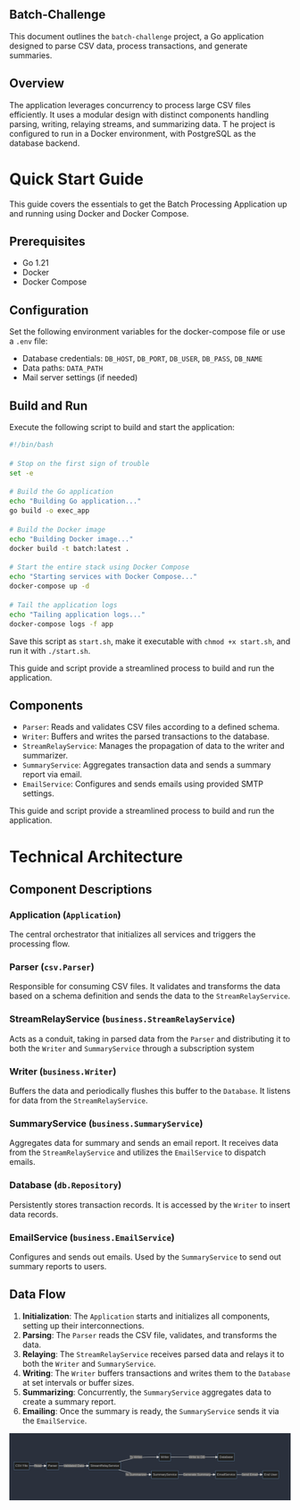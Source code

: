 ## Batch-Challenge

This document outlines the `batch-challenge` project, a Go application designed to parse CSV data, process transactions, and generate summaries.

## Overview

The application leverages concurrency to process large CSV files efficiently. It uses a modular design with distinct components handling parsing, writing, relaying streams, and summarizing data. T
he project is configured to run in a Docker environment, with PostgreSQL as the database backend.
# Quick Start Guide

This guide covers the essentials to get the Batch Processing Application up and running using Docker and Docker Compose.

## Prerequisites

- Go 1.21
- Docker
- Docker Compose

## Configuration

Set the following environment variables for the docker-compose file or use a `.env` file:

- Database credentials: `DB_HOST`, `DB_PORT`, `DB_USER`, `DB_PASS`, `DB_NAME`
- Data paths: `DATA_PATH`
- Mail server settings (if needed)

## Build and Run

Execute the following script to build and start the application:

```bash
#!/bin/bash

# Stop on the first sign of trouble
set -e

# Build the Go application
echo "Building Go application..."
go build -o exec_app

# Build the Docker image
echo "Building Docker image..."
docker build -t batch:latest .

# Start the entire stack using Docker Compose
echo "Starting services with Docker Compose..."
docker-compose up -d

# Tail the application logs
echo "Tailing application logs..."
docker-compose logs -f app
```

Save this script as `start.sh`, make it executable with `chmod +x start.sh`, and run it with `./start.sh`.

This guide and script provide a streamlined process to build and run the application.
## Components

- `Parser`: Reads and validates CSV files according to a defined schema.
- `Writer`: Buffers and writes the parsed transactions to the database.
- `StreamRelayService`: Manages the propagation of data to the writer and summarizer.
- `SummaryService`: Aggregates transaction data and sends a summary report via email.
- `EmailService`: Configures and sends emails using provided SMTP settings.

This guide and script provide a streamlined process to build and run the application.
# Technical Architecture

## Component Descriptions

### Application (`Application`)
The central orchestrator that initializes all services and triggers the processing flow.

### Parser (`csv.Parser`)
Responsible for consuming CSV files. It validates and transforms the data based on a schema definition and sends the data to the `StreamRelayService`.

### StreamRelayService (`business.StreamRelayService`)
Acts as a conduit, taking in parsed data from the `Parser` and distributing it to both the `Writer` and `SummaryService` through a subscription system

### Writer (`business.Writer`)
Buffers the data and periodically flushes this buffer to the `Database`. It listens for data from the `StreamRelayService`.

### SummaryService (`business.SummaryService`)
Aggregates data for summary and sends an email report. It receives data from the `StreamRelayService` and utilizes the `EmailService` to dispatch emails.


### Database (`db.Repository`)
Persistently stores transaction records. It is accessed by the `Writer` to insert data records.

### EmailService (`business.EmailService`)
Configures and sends out emails. Used by the `SummaryService` to send out summary reports to users.

## Data Flow

1. **Initialization**: The `Application` starts and initializes all components, setting up their interconnections.
2. **Parsing**: The `Parser` reads the CSV file, validates, and transforms the data.
3. **Relaying**: The `StreamRelayService` receives parsed data and relays it to both the `Writer` and `SummaryService`.
4. **Writing**: The `Writer` buffers transactions and writes them to the `Database` at set intervals or buffer sizes.
5. **Summarizing**: Concurrently, the `SummaryService` aggregates data to create a summary report.
6. **Emailing**: Once the summary is ready, the `SummaryService` sends it via the `EmailService`.

![img.png](img.png)

